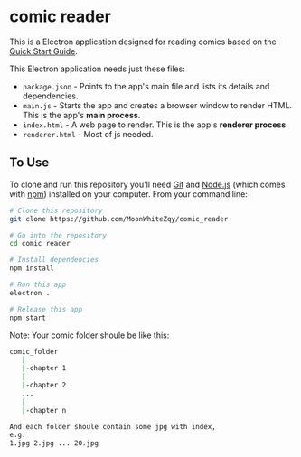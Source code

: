 # comic reader

This is a Electron application designed for reading comics based on the [Quick Start Guide](https://electronjs.org/docs/tutorial/quick-start).


This Electron application needs just these files:

- `package.json` - Points to the app's main file and lists its details and dependencies.
- `main.js` - Starts the app and creates a browser window to render HTML. This is the app's **main process**.
- `index.html` - A web page to render. This is the app's **renderer process**.
- `renderer.html` - Most of js needed.


## To Use

To clone and run this repository you'll need [Git](https://git-scm.com) and [Node.js](https://nodejs.org/en/download/) (which comes with [npm](http://npmjs.com)) installed on your computer. From your command line:

```bash
# Clone this repository
git clone https://github.com/MoonWhiteZqy/comic_reader

# Go into the repository
cd comic_reader

# Install dependencies
npm install

# Run this app
electron .

# Release this app
npm start
```

Note: Your comic folder shoule be like this:
```bash
comic_folder
   |
   |-chapter 1
   |
   |-chapter 2
   ...
   |
   |-chapter n

And each folder shoule contain some jpg with index,
e.g.
1.jpg 2.jpg ... 20.jpg
```